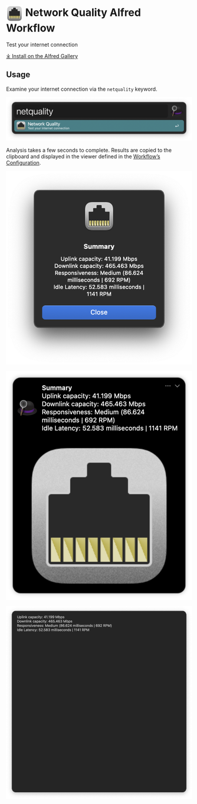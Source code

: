 # <img src='Workflow/icon.png' width='45' align='center' alt='icon'> Network Quality Alfred Workflow

Test your internet connection

[⤓ Install on the Alfred Gallery](https://alfred.app/workflows/alfredapp/network-quality)

## Usage

Examine your internet connection via the `netquality` keyword.

![Alfred search for netquality](Workflow/images/about/keyword.png)

Analysis takes a few seconds to complete. Results are copied to the clipboard and displayed in the viewer defined in the [Workflow’s Configuration](https://www.alfredapp.com/help/workflows/user-configuration/).

![Showing results as Dialog](Workflow/images/about/dialog.png)

![Showing results as Notification](Workflow/images/about/notification.png)

![Showing results as Text View](Workflow/images/about/text.png)
